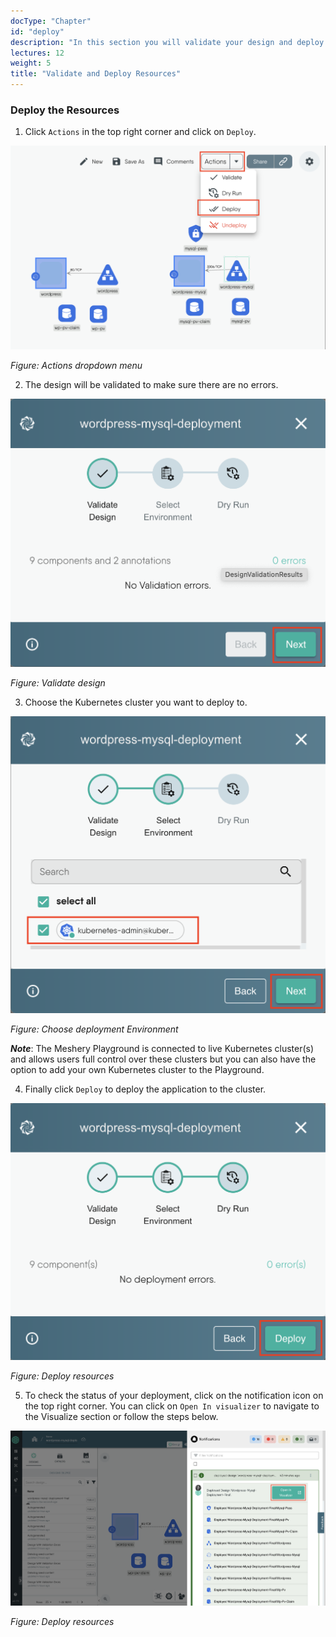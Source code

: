 ```yaml
---
docType: "Chapter"
id: "deploy"
description: "In this section you will validate your design and deploy the resources to a Kubernetes cluster"
lectures: 12
weight: 5
title: "Validate and Deploy Resources"
---
```


### Deploy the Resources

1. Click `Actions` in the top right corner and click on `Deploy`.

![wp15](wp15.png)

_Figure: Actions dropdown menu_

2. The design will be validated to make sure there are no errors.

![wp16](wp16.png)

_Figure: Validate design_

3. Choose the Kubernetes cluster you want to deploy to.

![wp17](wp17.png)

_Figure: Choose deployment Environment_

**_Note_**: The Meshery Playground is connected to live Kubernetes cluster(s) and allows users full control over these clusters but you can also have the option to add your own Kubernetes cluster to the Playground.

4. Finally click `Deploy` to deploy the application to the cluster.

![wp18](wp18.png)

_Figure: Deploy resources_

5. To check the status of your deployment, click on the notification icon on the top right corner. You can click on `Open In visualizer` to navigate to the Visualize section or follow the steps below.

![wp22](wp22.png)

_Figure: Deploy resources_

